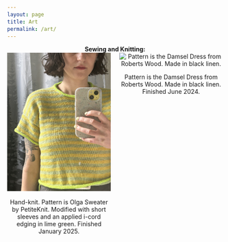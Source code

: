 ```yaml
---
layout: page
title: Art 
permalink: /art/
---
```

<div style="text-align: center;">
<strong>Sewing and Knitting:</strong>
</div>

<div class="gallery" style="display: grid; grid-template-columns: repeat(2, 1fr); gap: 20px;">


<div style="text-align: center;">
    <img src="/assets/img/IMG_0082.jpeg" alt="Pattern is Olga Sweater by PetiteKnit. Modified with short sleeves and an applied i-cord edging in lime green." style="width: 100%; height: auto;" />
    <p>Hand-knit. Pattern is Olga Sweater by PetiteKnit. Modified with short sleeves and an applied i-cord edging in lime green. Finished January 2025.</p>
  </div>


  <div style="text-align: center;">
    <img src="/assets/img/IMG_8698.JPG" alt="Pattern is the Damsel Dress from Roberts Wood. Made in black linen." style="width: 100%; height: auto;" />
    <p>Pattern is the Damsel Dress from Roberts Wood. Made in black linen. Finished June 2024.</p>
  </div>



  

